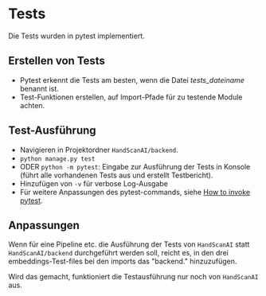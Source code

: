 # Tests

Die Tests wurden in pytest implementiert.

## Erstellen von Tests

- Pytest erkennt die Tests am besten, wenn die Datei *tests_dateiname* benannt ist.
- Test-Funktionen erstellen, auf Import-Pfade für zu testende Module achten.

## Test-Ausführung

- Navigieren in Projektordner `HandScanAI/backend`.
- `python manage.py test`
- ODER `python -m pytest`: Eingabe zur Ausführung der Tests in Konsole (führt alle vorhandenen Tests aus und erstellt Testbericht).
- Hinzufügen von `-v` für verbose Log-Ausgabe
- Für weitere Anpassungen des pytest-commands, siehe [How to invoke pytest](https://docs.pytest.org/en/stable/how-to/usage.html).

## Anpassungen

Wenn für eine Pipeline etc. die Ausführung der Tests von `HandScanAI` statt `HandScanAI/backend` durchgeführt werden soll, reicht es, in den drei embeddings-Test-files bei den imports das "backend." hinzuzufügen.

Wird das gemacht, funktioniert die Testausführung nur noch von `HandScanAI` aus.
